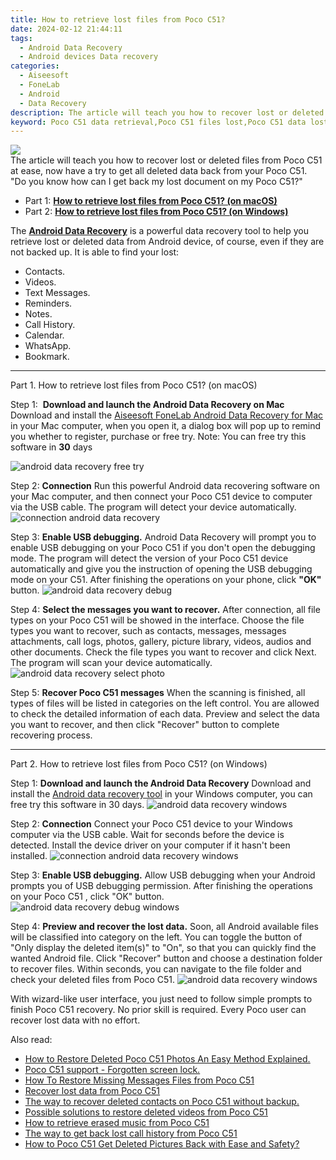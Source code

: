 ```yaml
---
title: How to retrieve lost files from Poco C51?
date: 2024-02-12 21:44:11
tags: 
  - Android Data Recovery
  - Android devices Data recovery
categories: 
  - Aiseesoft
  - FoneLab
  - Android
  - Data Recovery
description: The article will teach you how to recover lost or deleted files from Poco C51 at ease, now have a try to get all deleted data back from your Poco C51.
keyword: Poco C51 data retrieval,Poco C51 files lost,Poco C51 data lost,Poco C51 data recovery,undelete data from Poco C51,save lost data on Poco C51,Poco C51 all data delete,restore data when deleted in Poco C51,Poco C51 issues with data deleted,Poco C51 deleted data,does the Poco C51 have a backup for deleted data
---
```


<img src="https://img0mobiles.techidaily.com/images/best-assets/devices/poco/poco-c51/5.jpg" class="atpl-imgstyle"  />

<div class="atpl-content atpl-for-fonelab-android recover-data">

<div class="atpl-post-description-part-1">
The article will teach you how to recover lost or deleted files from Poco C51 at ease, now have a try to get all deleted data back from your Poco C51.
</div>
<div class="atpl-post-device-model-description">

</div>




<div class="atpl-post-description-part-2">
<div class="tpl-content-sub-paragraph-question">
    "Do you know how can I get back my lost document on my Poco C51?"
</div>
</div>


<ul>
  <li>Part 1: <strong><a href="#p1">How to retrieve lost files from Poco C51? (on macOS)</a></strong></li>
  <li>Part 2: <strong><a href="#p2">How to retrieve lost files from Poco C51? (on Windows)</a></strong></li>
</ul>


<div class="atpl-post-description-part-3">
<div class="tpl-content-sub-paragraph-normal">
  <p>
      The <a href="https://tools.techidaily.com/aiseesoft-android-data-recovery/" target="_blank" rel="noopener"><strong>Android Data Recovery</strong></a> is a powerful data recovery tool to help you retrieve lost or deleted data from Android device, of course, even if they are not backed up. It is able to find your lost:
  </p>
  <ul class="tpl-content-sub-paragraph-ul-style">
    <li>Contacts.</li>
    <li>Videos.</li>
    <li>Text Messages.</li>
    <li>Reminders.</li>
    <li>Notes.</li>
    <li>Call History.</li>
    <li>Calendar.</li>
    <li>WhatsApp.</li>
    <li>Bookmark.</li>
  </ul>
</div>
</div>


<!-- Part 1 -->
<a id="p1" name="p1" ></a><hr>

<div>
  <span class="atpl-step-part-style">Part 1. How to retrieve lost files from Poco C51? (on macOS)</span>
</div>  

<span class="atpl-stepstyle-a"><span>Step 1: </span></span> <strong>Download and launch the Android Data Recovery on Mac</strong>
Download and install the <a href="https://tools.techidaily.com/aiseesoft-android-data-recovery-for-mac/" target="_blank" rel="noopener">Aiseesoft FoneLab Android Data Recovery for Mac</a> in your Mac computer, when you open it, a dialog box will pop up to remind you whether to register, purchase or free try.
Note: You can free try this software in <strong>30</strong> days

<img src="https://tools.techidaily.com/images/apps/aiseesoft/android-data-recovery/mac-free-try.png" class="atpl-imgstyle" alt="android data recovery free try" />

<span class="atpl-stepstyle-a"><span>Step 2: </span></span> <strong>Connection</strong>
Run this powerful Android data recovering software on your Mac computer, and then connect your Poco C51 device to computer via the USB cable. The program will detect your device automatically.
<img src="https://tools.techidaily.com/images/apps/aiseesoft/android-data-recovery/mac-connection-interface.jpg" class="atpl-imgstyle" alt="connection android data recovery" />

<span class="atpl-stepstyle-a"><span>Step 3: </span></span> <strong>Enable USB debugging.</strong>
Android Data Recovery will prompt you to enable USB debugging on your Poco C51  if you don't open the debugging mode. The program will detect the version of your Poco C51 device automatically and give you the instruction of opening the USB debugging mode on your C51. After finishing the operations on your phone, click <strong>"OK"</strong> button.
<img src="https://tools.techidaily.com/images/apps/aiseesoft/android-data-recovery/mac-android-usb-debug.jpg"  class="atpl-imgstyle" alt="android data recovery debug" />

<span class="atpl-stepstyle-a"><span>Step 4: </span></span> <strong>Select the messages you want to recover.</strong>
After connection, all file types on your Poco C51 will be showed in the interface. Choose the file types you want to recover, such as contacts, messages, messages attachments, call logs, photos, gallery, picture library, videos, audios and other documents. Check the file types you want to recover and click Next. The program will scan your device automatically.
<img src="https://tools.techidaily.com/images/apps/aiseesoft/android-data-recovery/mac-choose-type-photos.jpg" class="atpl-imgstyle" alt="android data recovery select photo" />

<span class="atpl-stepstyle-a"><span>Step 5: </span></span> <strong>Recover Poco C51 messages</strong>
When the scanning is finished, all types of files will be listed in categories on the left control. You are allowed to check the detailed information of each data. Preview and select the data you want to recover, and then click "Recover" button to complete recovering process.


<a id="p2" name="p2"></a><hr>

<!-- Part 2 -->
<div>
  <span class="atpl-step-part-style">Part 2. How to retrieve lost files from Poco C51? (on Windows)</span>
</div>

<span class="atpl-stepstyle-a"><span>Step 1: </span></span> <strong>Download and launch the Android Data Recovery</strong>
Download and install the <a href="https://tools.techidaily.com/aiseesoft-android-data-recovery-for-win/" target="_blank" rel="noopener">Android data recovery tool</a> in your Windows computer, you can free try this software in 30 days.
<img src="https://tools.techidaily.com/images/apps/aiseesoft/android-data-recovery/win-start-interface.png"  class="atpl-imgstyle" alt="android data recovery windows" />

<span class="atpl-stepstyle-a"><span>Step 2: </span></span> <strong>Connection</strong>
Connect your Poco C51 device to your Windows computer via the USB cable. Wait for seconds before the device is detected. Install the device driver on your computer if it hasn't been installed.
<img src="https://tools.techidaily.com/images/apps/aiseesoft/android-data-recovery/win-connection-interface.png" class="atpl-imgstyle" alt="connection android data recovery windows" />

<span class="atpl-stepstyle-a"><span>Step 3: </span></span> <strong>Enable USB debugging.</strong>
Allow USB debugging when your Android prompts you of USB debugging permission. After finishing the operations on your Poco C51 , click "OK" button.
<img src="https://tools.techidaily.com/images/apps/aiseesoft/android-data-recovery/win-android-usb-debug.png" class="atpl-imgstyle" alt="android data recovery debug windows" />

<span class="atpl-stepstyle-a"><span>Step 4: </span></span> <strong>Preview and recover the lost data.</strong>
Soon, all Android available files will be classified into category on the left. You can toggle the button of "Only display the deleted item(s)" to "On", so that you can quickly find the wanted Android file. Click "Recover" button and choose a destination folder to recover files. Within seconds, you can navigate to the file folder and check your deleted files from Poco C51.
<img src="https://tools.techidaily.com/images/apps/aiseesoft/android-data-recovery/win-recover-photos.png" class="atpl-imgstyle" alt="android data recovery windows" />

<div class="atpl-post-description-part-4">
<div class="tpl-content-sub-paragraph-normal">
  <p>
    With wizard-like user interface, you just need to follow simple prompts to finish Poco C51 recovery. No prior skill is required. Every Poco user can recover lost data with no effort.
  </p>
</div>
</div>


<ins class="adsbygoogle"
     style="display:block"
     data-ad-client="ca-pub-7571918770474297"
     data-ad-slot="8358498916"
     data-ad-format="auto"
     data-full-width-responsive="true"></ins>

<span class="atpl-alsoreadstyle">Also read:</span>
<div><ul>
<li><a href="/how-to-restore-deleted-poco-c51-photos-an-easy-method-explained-by-fonelab-android-recover-photos/" target="_blank" rel="noopener"><u>How to Restore Deleted Poco C51 Photos  An Easy Method Explained.</u></a></li>
<li><a href="/poco-c51-support-forgotten-screen-lock-by-drfone-android-unlock-android-unlock/" target="_blank" rel="noopener"><u>Poco C51 support - Forgotten screen lock.</u></a></li>
<li><a href="/how-to-restore-missing-messages-files-from-poco-c51-by-fonelab-android-recover-messages/" target="_blank" rel="noopener"><u>How To  Restore Missing Messages Files from Poco C51</u></a></li>
<li><a href="/recover-lost-data-from-poco-c51-by-fonelab-android-recover-data/" target="_blank" rel="noopener"><u>Recover lost data from Poco C51</u></a></li>
<li><a href="/the-way-to-recover-deleted-contacts-on-poco-c51-without-backup-by-fonelab-android-recover-contacts/" target="_blank" rel="noopener"><u>The way to recover deleted contacts on Poco C51 without backup.</u></a></li>
<li><a href="/possible-solutions-to-restore-deleted-videos-from-poco-c51-by-fonelab-android-recover-video/" target="_blank" rel="noopener"><u>Possible solutions to restore deleted videos from Poco C51</u></a></li>
<li><a href="/how-to-retrieve-erased-music-from-poco-c51-by-fonelab-android-recover-music/" target="_blank" rel="noopener"><u>How to retrieve erased music from Poco C51</u></a></li>
<li><a href="/the-way-to-get-back-lost-call-history-from-poco-c51-by-fonelab-android-recover-call-logs/" target="_blank" rel="noopener"><u>The way to get back lost call history from Poco C51</u></a></li>
<li><a href="/how-to-poco-c51-get-deleted-pictures-back-with-ease-and-safety-by-fonelab-android-recover-pictures/" target="_blank" rel="noopener"><u>How to Poco C51 Get Deleted Pictures Back with Ease and Safety?</u></a></li>
</ul></div>

</div>
